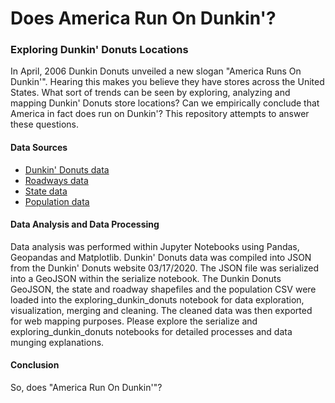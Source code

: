# Does America Run On Dunkin'?
### Exploring Dunkin' Donuts Locations

In April, 2006 Dunkin Donuts unveiled a new slogan "America Runs On Dunkin'". Hearing this makes you believe they have stores across the United States. What sort of trends can be seen by exploring, analyzing and mapping Dunkin' Donuts store locations? Can we empirically conclude that America in fact does run on Dunkin'? This repository attempts to answer these questions. 

#### Data Sources

* [Dunkin' Donuts data](https://www.kaggle.com/jpbulman/usa-dunkin-donuts-stores?select=dunkinDonuts.json)
* [Roadways data](https://catalog.data.gov/dataset/tiger-line-shapefile-2016-nation-u-s-primary-roads-national-shapefile)
* [State data](https://www.census.gov/geographies/mapping-files/time-series/geo/carto-boundary-file.html)
* [Population data](https://www.census.gov/data/tables/time-series/demo/popest/2010s-state-total.html)

#### Data Analysis and Data Processing

Data analysis was performed within Jupyter Notebooks using Pandas, Geopandas and Matplotlib. Dunkin' Donuts data was compiled into JSON from the Dunkin' Donuts website 03/17/2020. The JSON file was serialized into a GeoJSON within the serialize notebook. The Dunkin Donuts GeoJSON, the state and roadway shapefiles and the population CSV were loaded into the exploring_dunkin_donuts notebook for data exploration, visualization, merging and cleaning. The cleaned data was then exported for web mapping purposes. Please explore the serialize and exploring_dunkin_donuts notebooks for detailed processes and data munging explanations. 

#### Conclusion

So, does "America Run On Dunkin'"?


